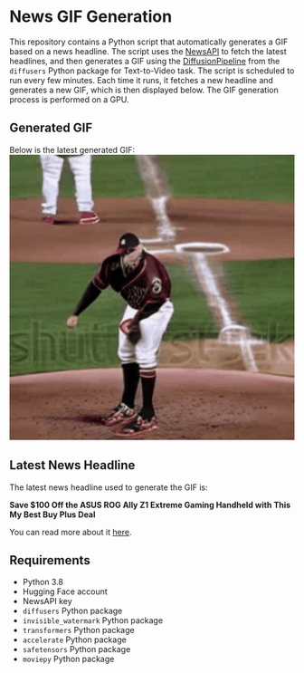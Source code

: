 # News GIF Generation
This repository contains a Python script that automatically generates a GIF based on a news headline. The script uses the [NewsAPI](https://newsapi.org/) to fetch the latest headlines, and then generates a GIF using the [DiffusionPipeline](https://github.com/huggingface/diffusers) from the `diffusers` Python package for Text-to-Video task.
The script is scheduled to run every few minutes. Each time it runs, it fetches a new headline and generates a new GIF, which is then displayed below. The GIF generation process is performed on a GPU.

## Generated GIF
Below is the latest generated GIF:
![Generated GIF](output.gif?raw=true&v=1698581505)

## Latest News Headline
The latest news headline used to generate the GIF is:

**Save $100 Off the ASUS ROG Ally Z1 Extreme Gaming Handheld with This My Best Buy Plus Deal**

You can read more about it [here](https://www.ign.com/articles/deal-alert-asus-rog-ally-z1-extreme-gaming-handheld-my-best-buy-plus-deal-membership).

## Requirements
- Python 3.8
- Hugging Face account
- NewsAPI key
- `diffusers` Python package
- `invisible_watermark` Python package
- `transformers` Python package
- `accelerate` Python package
- `safetensors` Python package
- `moviepy` Python package
